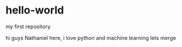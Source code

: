 # hello-world
my first repository

hi guys
Nathaniel here, i love python and machine learning
lets merge 
